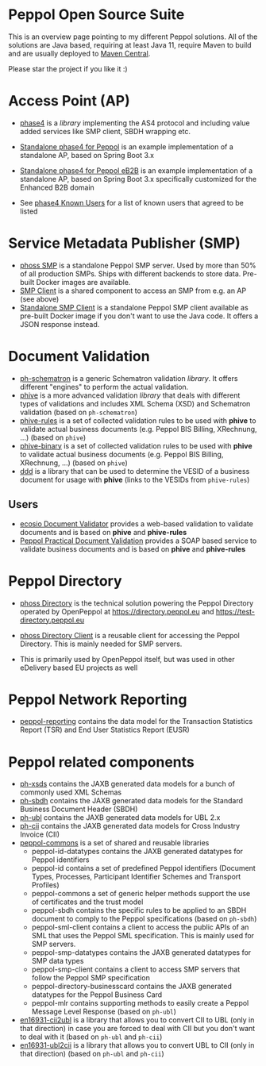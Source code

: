 # Peppol Open Source Suite

This is an overview page  pointing to my different Peppol solutions.
All of the solutions are Java based, requiring at least Java 11, require Maven to build and are usually deployed to [Maven Central](https://central.sonatype.com/).

Please star the project if you like it :)

# Access Point (AP)

* [phase4](https://github.com/phax/phase4) is a *library* implementing the AS4 protocol and including value added services like SMP client, SBDH wrapping etc.
* [Standalone phase4 for Peppol](https://github.com/phax/phase4-peppol-standalone) is an example implementation of a standalone AP, based on Spring Boot 3.x
* [Standalone phase4 for Peppol eB2B](https://github.com/phax/phase4-peppol-standalone-eb2b) is an example implementation of a standalone AP, based on Spring Boot 3.x specifically customized for the Enhanced B2B domain

* See [phase4 Known Users](https://github.com/phax/phase4/wiki/Known-Users) for a list of known users that agreed to be listed

# Service Metadata Publisher (SMP)

* [phoss SMP](https://github.com/phax/phoss-smp/) is a standalone Peppol SMP server. Used by more than 50% of all production SMPs. Ships with different backends to store data. Pre-built Docker images are available.
* [SMP Client](https://github.com/phax/peppol-commons?tab=readme-ov-file#peppol-smp-client) is a shared component to access an SMP from e.g. an AP (see above)
* [Standalone SMP Client](https://github.com/phax/smp-query-webapp) is a standalone Peppol SMP client available as pre-built Docker image if you don't want to use the Java code. It offers a JSON response instead.

# Document Validation

* [ph-schematron](https://github.com/phax/ph-schematron/) is a generic Schematron validation *library*. It offers different "engines" to perform the actual validation.
* [phive](https://github.com/phax/phive) is a more advanced validation *library* that deals with different types of validations and includes XML Schema (XSD) and Schematron validation (based on `ph-schematron`)
* [phive-rules](https://github.com/phax/phive-rules) is a set of collected validation rules to be used with **phive** to validate actual business documents (e.g. Peppol BIS Billing, XRechnung, ...) (based on `phive`)
* [phive-binary](https://github.com/phax/phive-binary) is a set of collected validation rules to be used with **phive** to validate actual business documents (e.g. Peppol BIS Billing, XRechnung, ...) (based on `phive`)
* [ddd](https://github.com/phax/ddd) is a library that can be used to determine the VESID of a business document for usage with **phive** (links to the VESIDs from `phive-rules`)

## Users

* [ecosio Document Validator](https://ecosio.com/en/peppol-and-xml-document-validator/) provides a web-based validation to validate documents and is based on **phive** and **phive-rules**
* [Peppol Practical Document Validation](https://peppol.helger.com/public/locale-en_US/menuitem-validation-ws2) provides a SOAP based service to validate business documents and is based on **phive** and **phive-rules**

# Peppol Directory

* [phoss Directory](https://github.com/phax/phoss-directory) is the technical solution powering the Peppol Directory operated by OpenPeppol at https://directory.peppol.eu and https://test-directory.peppol.eu
* [phoss Directory Client](https://github.com/phax/phoss-directory?tab=readme-ov-file#pd-client) is a reusable client for accessing the Peppol Directory. This is mainly needed for SMP servers.

* This is primarily used by OpenPeppol itself, but was used in other eDelivery based EU projects as well

# Peppol Network Reporting

* [peppol-reporting](https://github.com/phax/peppol-reporting) contains the data model for the Transaction Statistics Report (TSR) and End User Statistics Report (EUSR)

# Peppol related components

* [ph-xsds](https://github.com/phax/ph-xsds/) contains the JAXB generated data models for a bunch of commonly used XML Schemas
* [ph-sbdh](https://github.com/phax/ph-sbdh)  contains the JAXB generated data models for the Standard Business Document Header (SBDH)
* [ph-ubl](https://github.com/phax/ph-ubl) contains the JAXB generated data models for UBL 2.x
* [ph-cii](https://github.com/phax/ph-cii) contains the JAXB generated data models for Cross Industry Invoice (CII)
* [peppol-commons](https://github.com/phax/peppol-commons) is a set of shared and reusable libraries
    * peppol-id-datatypes contains the JAXB generated datatypes for Peppol identifiers
    * peppol-id contains a set of predefined Peppol identifiers (Document Types, Processes, Participant Identifier Schemes and Transport Profiles)
    * peppol-commons a set of generic helper methods support the use of certificates and the trust model
    * peppol-sbdh contains the specific rules to be applied to an SBDH document to comply to the Peppol specifications (based on `ph-sbdh`)
    * peppol-sml-client contains a client to access the public APIs of an SML that uses the Peppol SML specification. This is mainly used for SMP servers.
    * peppol-smp-datatypes contains the JAXB generated datatypes for SMP data types
    * peppol-smp-client contains a client to access SMP servers that follow the Peppol SMP specification
    * peppol-directory-businesscard contains the JAXB generated datatypes for the Peppol Business Card
    * peppol-mlr contains supporting methods to easily create a Peppol Message Level Response (based on `ph-ubl`)
* [en16931-cii2ubl](https://github.com/phax/en16931-cii2ubl) is a library that allows you to convert CII to UBL (only in that direction) in case you are forced to deal with CII but you don't want to deal with it (based on `ph-ubl` and `ph-cii`)
* [en16931-ubl2cii](https://github.com/phax/en16931-ubl2cii) is a library that allows you to convert UBL to CII (only in that direction) (based on `ph-ubl` and `ph-cii`)

